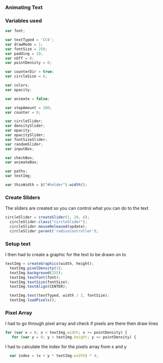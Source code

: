 ### Animating Text

### Variables used
```javascript
var font;

var textTyped = 'CC4';
var drawMode = 1;
var fontSize = 250;
var padding = 10;
var nOff = 0;
var pointDensity = 8;

var counterDir = true;
var circleSize = 6;

var colors;
var opacity;

var animate = false;

var stepAmount = 100;
var counter = 0;

var circleSlider;
var densitySlider;
var opacity;
var opacitySlider;
var fontSizeSlider;
var randomSlider;
var inputBox;

var checkBox;
var animateBox;

var paths;
var textImg;

var thisWidth = $("#holder").width();
```

### Create Sliders
The sliders are created so you can control what you can do to the text 
```javascript
circleSlider = createSlider(1, 20, 6);
  circleSlider.class("circleSlider");
  circleSlider.mouseReleased(update);
  circleSlider.parent('radiusController');
  ```
### Setup text
I then had to create a graphic for the text to be drawn on to
```javascript
textImg = createGraphics(width, height);
  textImg.pixelDensity(1);
  textImg.background(255);
  textImg.textFont(font);
  textImg.textSize(fontSize);
  textImg.textAlign(CENTER);

  textImg.text(textTyped, width / 2, fontSize);
  textImg.loadPixels();
  ```
 ### Pixel Array
 I had to go through pixel array and check if pixels are there then draw lines
 ```javascript
 for (var x = 0; x < textImg.width; x += pointDensity) {
    for (var y = 0; y < textImg.height; y += pointDensity) {
  ```
 I had to calculate the index for the pixels array from x and y
 ```javascript
   var index = (x + y * textImg.width) * 4;
  ```
  
